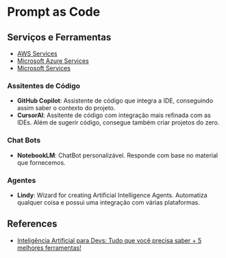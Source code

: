 # Prompt as Code

## Serviços e Ferramentas

- [AWS Services](../../../guides/tools/aws-services.md)
- [Microsoft Azure Services](../../../guides/tools/microsoft-azure-services.md)
- [Microsoft Services](../../../guides/tools/microsoft-services.md)

### Assitentes de Código

- **GitHub Copilot**: Assistente de código que integra a IDE, conseguindo assim saber o contexto do projeto.
- **CursorAI**: Assitente de código com integração mais refinada com as IDEs.
Além de sugerir código, consegue também criar projetos do zero.

### Chat Bots

- **NotebookLM**: ChatBot personalizável.
Responde com base no material que fornecemos.

### Agentes

- **Lindy**: Wizard for creating Artificial Intelligence Agents.
Automatiza qualquer coisa e possui uma integração com várias plataformas.

## References

- [Inteligência Artificial para Devs: Tudo que você precisa saber + 5 melhores ferramentas!](https://youtu.be/5LT5f9qi0No)
